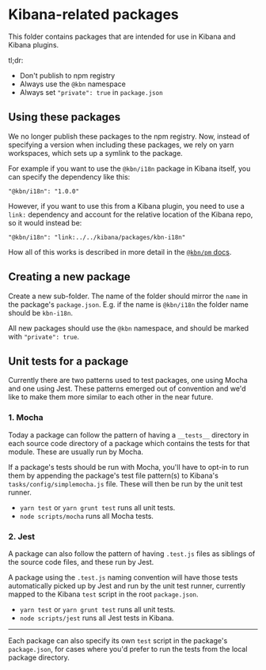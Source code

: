 # Kibana-related packages

This folder contains packages that are intended for use in Kibana and Kibana
plugins.

tl;dr:

- Don't publish to npm registry
- Always use the `@kbn` namespace
- Always set `"private": true` in `package.json`

## Using these packages

We no longer publish these packages to the npm registry. Now, instead of
specifying a version when including these packages, we rely on yarn workspaces,
which sets up a symlink to the package.

For example if you want to use the `@kbn/i18n` package in Kibana itself, you
can specify the dependency like this:

```
"@kbn/i18n": "1.0.0"
```

However, if you want to use this from a Kibana plugin, you need to use a `link:`
dependency and account for the relative location of the Kibana repo, so it would
instead be:

```
"@kbn/i18n": "link:../../kibana/packages/kbn-i18n"
```

How all of this works is described in more detail in the
[`@kbn/pm` docs](./kbn-pm#how-it-works).

## Creating a new package

Create a new sub-folder. The name of the folder should mirror the `name` in the
package's `package.json`. E.g. if the name is `@kbn/i18n` the folder name
should be `kbn-i18n`.

All new packages should use the `@kbn` namespace, and should be marked with
`"private": true`.

## Unit tests for a package

Currently there are two patterns used to test packages, one using Mocha and one using Jest. These patterns emerged out of convention and we'd like to make them more similar to each other in the near future.

### 1. Mocha
Today a package can follow the pattern of having a `__tests__` directory in each source code directory of a package which contains the tests for that module. These are usually run by Mocha.

If a package's tests should be run with Mocha, you'll have to opt-in to run them by appending the package's test file pattern(s) to Kibana's `tasks/config/simplemocha.js` file. These will then be run by the unit test runner.

* `yarn test` or `yarn grunt test` runs all unit tests.
* `node scripts/mocha` runs all Mocha tests.

### 2. Jest
A package can also follow the pattern of having `.test.js` files as siblings of the source code files, and these run by Jest.

A package using the `.test.js` naming convention will have those tests automatically picked up by Jest and run by the unit test runner, currently mapped to the Kibana `test` script in the root `package.json`.

* `yarn test` or `yarn grunt test` runs all unit tests.
* `node scripts/jest` runs all Jest tests in Kibana.

----
Each package can also specify its own `test` script in the package's `package.json`, for cases where you'd prefer to run the tests from the local package directory.
